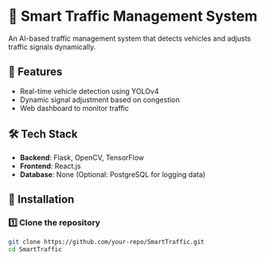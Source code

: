 # 🚦 Smart Traffic Management System

An AI-based traffic management system that detects vehicles and adjusts traffic signals dynamically.

## 📌 Features
- Real-time vehicle detection using YOLOv4
- Dynamic signal adjustment based on congestion
- Web dashboard to monitor traffic

## 🛠 Tech Stack
- **Backend**: Flask, OpenCV, TensorFlow
- **Frontend**: React.js
- **Database**: None (Optional: PostgreSQL for logging data)

## 📂 Installation
### 1️⃣ Clone the repository
```sh
git clone https://github.com/your-repo/SmartTraffic.git
cd SmartTraffic
